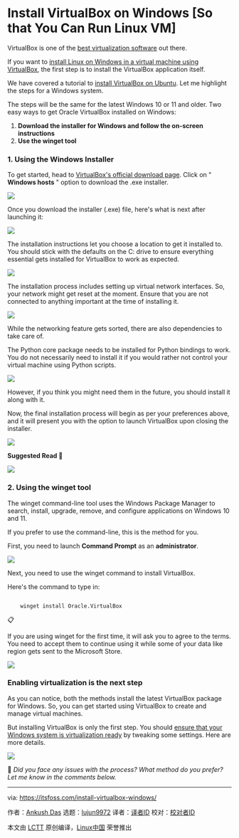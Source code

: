 [#]: subject: "Install VirtualBox on Windows [So that You Can Run Linux VM]"
[#]: via: "https://itsfoss.com/install-virtualbox-windows/"
[#]: author: "Ankush Das https://itsfoss.com/author/ankush/"
[#]: collector: "lujun9972/lctt-scripts-1693450080"
[#]: translator: "geekpi"
[#]: reviewer: " "
[#]: publisher: " "
[#]: url: " "

Install VirtualBox on Windows [So that You Can Run Linux VM]
======

VirtualBox is one of the [best virtualization software][1] out there.

If you want to [install Linux on Windows in a virtual machine using VirtualBox][2], the first step is to install the VirtualBox application itself.

We have covered a tutorial to [install VirtualBox on Ubuntu][3]. Let me highlight the steps for a Windows system.

The steps will be the same for the latest Windows 10 or 11 and older. Two easy ways to get Oracle VirtualBox installed on Windows:

  1. **Download the installer for Windows and follow the on-screen instructions**
  2. **Use the winget tool**



### 1\. Using the Windows Installer

To get started, head to [VirtualBox's official download page][4]. Click on " **Windows hosts** " option to download the .exe installer.

![][5]

Once you download the installer (.exe) file, here's what is next after launching it:

![][6]

The installation instructions let you choose a location to get it installed to. You should stick with the defaults on the C: drive to ensure everything essential gets installed for VirtualBox to work as expected.

![][7]

The installation process includes setting up virtual network interfaces. So, your network might get reset at the moment. Ensure that you are not connected to anything important at the time of installing it.

![][8]

While the networking feature gets sorted, there are also dependencies to take care of.

The Python core package needs to be installed for Python bindings to work. You do not necessarily need to install it if you would rather not control your virtual machine using Python scripts.

![][9]

However, if you think you might need them in the future, you should install it along with it.

Now, the final installation process will begin as per your preferences above, and it will present you with the option to launch VirtualBox upon closing the installer.

![][10]

**Suggested Read 📖**

![][11]

### 2\. Using the winget tool

The winget command-line tool uses the Windows Package Manager to search, install, upgrade, remove, and configure applications on Windows 10 and 11.

If you prefer to use the command-line, this is the method for you.

First, you need to launch **Command Prompt** as an **administrator**.

![][12]

Next, you need to use the winget command to install VirtualBox.

Here's the command to type in:

```

    winget install Oracle.VirtualBox

```

📋

If you are using winget for the first time, it will ask you to agree to the terms. You need to accept them to continue using it while some of your data like region gets sent to the Microsoft Store.

![][13]

### Enabling virtualization is the next step

As you can notice, both the methods install the latest VirtualBox package for Windows. So, you can get started using VirtualBox to create and manage virtual machines.

But installing VirtualBox is only the first step. You should [ensure that your Windows system is virtualization ready][14] by tweaking some settings. Here are more details.

![][11]

💬 _Did you face any issues with the process? What method do you prefer? Let me know in the comments below._

--------------------------------------------------------------------------------

via: https://itsfoss.com/install-virtualbox-windows/

作者：[Ankush Das][a]
选题：[lujun9972][b]
译者：[译者ID](https://github.com/译者ID)
校对：[校对者ID](https://github.com/校对者ID)

本文由 [LCTT](https://github.com/LCTT/TranslateProject) 原创编译，[Linux中国](https://linux.cn/) 荣誉推出

[a]: https://itsfoss.com/author/ankush/
[b]: https://github.com/lujun9972
[1]: https://itsfoss.com/virtualization-software-linux/
[2]: https://itsfoss.com/install-linux-in-virtualbox/
[3]: https://itsfoss.com/install-virtualbox-ubuntu/
[4]: https://www.virtualbox.org/wiki/Downloads
[5]: https://itsfoss.com/content/images/2023/07/virtualbox-exe-download.jpg
[6]: https://itsfoss.com/content/images/2023/07/vbox-installer-next.jpg
[7]: https://itsfoss.com/content/images/2023/07/vmbox-location.jpg
[8]: https://itsfoss.com/content/images/2023/07/vmbox-network-interface.jpg
[9]: https://itsfoss.com/content/images/2023/07/vmbox-dependencies.jpg
[10]: https://itsfoss.com/content/images/2023/07/vmbox-install-complete.jpg
[11]: https://itsfoss.com/content/images/size/w256h256/2022/12/android-chrome-192x192.png
[12]: https://itsfoss.com/content/images/2023/07/cmd-administrator.jpg
[13]: https://itsfoss.com/content/images/2023/07/winget-vbox-1.jpg
[14]: https://itsfoss.com/windows-enable-virtualization/
